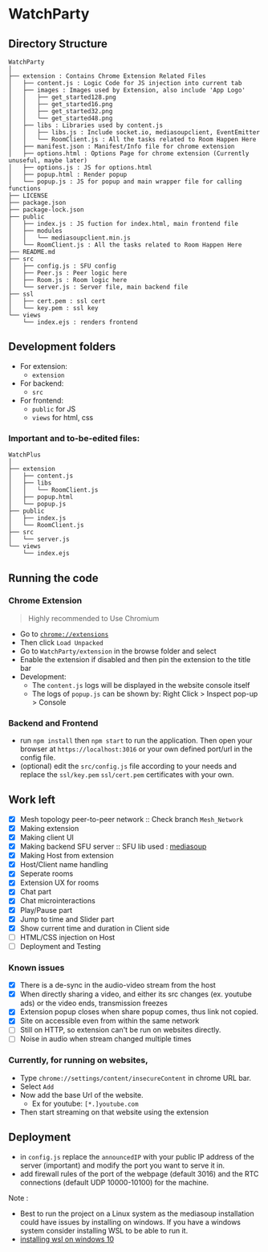 # WatchParty

## Directory Structure
```
WatchParty
│
├── extension : Contains Chrome Extension Related Files
│   ├── content.js : Logic Code for JS injection into current tab
│   ├── images : Images used by Extension, also include 'App Logo'
│   │   ├── get_started128.png
│   │   ├── get_started16.png
│   │   ├── get_started32.png
│   │   └── get_started48.png
│   ├── libs : Libraries used by content.js
│   │   ├── libs.js : Include socket.io, mediasoupclient, EventEmitter 
│   │   └── RoomClient.js : All the tasks related to Room Happen Here
│   ├── manifest.json : Manifest/Info file for chrome extension
│   ├── options.html : Options Page for chrome extension (Currently unuseful, maybe later)
│   ├── options.js : JS for options.html
│   ├── popup.html : Render popup
│   └── popup.js : JS for popup and main wrapper file for calling functions
├── LICENSE
├── package.json
├── package-lock.json
├── public
│   ├── index.js : JS fuction for index.html, main frontend file
│   ├── modules
│   │   └── mediasoupclient.min.js
│   └── RoomClient.js : All the tasks related to Room Happen Here
├── README.md
├── src
│   ├── config.js : SFU config
│   ├── Peer.js : Peer logic here
│   ├── Room.js : Room logic here
│   └── server.js : Server file, main backend file
├── ssl
│   ├── cert.pem : ssl cert
│   └── key.pem : ssl key
└── views
    └── index.ejs : renders frontend
```

## Development folders
- For extension:
  - `extension`
- For backend:
  - `src`
- For frontend:
  - `public` for JS
  - `views` for html, css

### Important and to-be-edited files:
```
WatchPlus
│
├── extension
│   ├── content.js
│   ├── libs
│   │   └── RoomClient.js
│   ├── popup.html
│   └── popup.js
├── public
│   ├── index.js
│   └── RoomClient.js
├── src
│   └── server.js
└── views
    └── index.ejs
```

## Running the code

### Chrome Extension
> Highly recommended to Use Chromium
- Go to [`chrome://extensions`](chrome://extensions)
- Then click `Load Unpacked`
- Go to `WatchParty/extension` in the browse folder and select
- Enable the extension if disabled and then pin the extension to the title bar
- Development:
  - The `content.js` logs will be displayed in the website console itself
  - The logs of `popup.js` can be shown by: Right Click > Inspect pop-up > Console

### Backend and Frontend
- run `npm install` then `npm start` to run the application. Then open your browser at `https://localhost:3016` or your own defined port/url in the config file.
- (optional) edit the `src/config.js` file according to your needs and replace the `ssl/key.pem` `ssl/cert.pem` certificates with your own.

## Work left
- [x] Mesh topology peer-to-peer network :: Check branch `Mesh_Network`
- [x] Making extension
- [x] Making client UI
- [x] Making backend SFU server :: SFU lib used : [mediasoup](https://mediasoup.org/) 
- [x] Making Host from extension
- [x] Host/Client name handling
- [x] Seperate rooms
- [x] Extension UX for rooms
- [x] Chat part
- [x] Chat microinteractions
- [x] Play/Pause part
- [x] Jump to time and Slider part
- [x] Show current time and duration in Client side
- [ ] HTML/CSS injection on Host
- [ ] Deployment and Testing

### Known issues
- [x] There is a de-sync in the audio-video stream from the host
- [x] When directly sharing a video, and either its src changes (ex. youtube ads) or the video ends, transmission freezes
- [x] Extension popup closes when share popup comes, thus link not copied.
- [x] Site on accessible even from within the same network
- [ ] Still on HTTP, so extension can't be run on websites directly.
- [ ] Noise in audio when stream changed multiple times

### Currently, for running on websites,
- Type `chrome://settings/content/insecureContent` in chrome URL bar.
- Select `Add`
- Now add the base Url of the website.
  - Ex for youtube: `[*.]youtube.com`
- Then start streaming on that website using the extension

## Deployment

- in `config.js` replace the `announcedIP` with your public IP address of the server (important) and modify the port you want to serve it in.
- add firewall rules of the port of the webpage (default 3016) and the RTC connections (default UDP 10000-10100) for the machine.


Note : 
- Best to run the project on a Linux system as the mediasoup installation could have issues by installing on windows. If you have a windows system consider installing WSL to be able to run it. 
- [installing wsl on windows 10](https://docs.microsoft.com/en-us/windows/wsl/install-win10)
